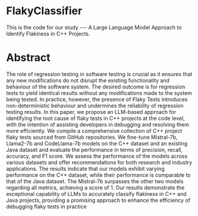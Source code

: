 # FlakyClassifier

This is the code for our study --- A Large Language Model Approach to Identify
Flakiness in C++ Projects.

# Abstract

The role of regression testing in software testing is crucial as it ensures that any new modifications do not disrupt the existing functionality and behaviour of the software system.
The desired outcome is for regression tests to yield identical
results without any modifications made to the system being tested.
In practice, however, the presence of Flaky Tests introduces
non-deterministic behaviour and undermines the reliability of
regression testing results.
In this paper, we propose an LLM-based approach for
identifying the root cause of flaky tests in C++ projects at
the code level, with the intention of assisting developers in
debugging and resolving them more efficiently. We compile a
comprehensive collection of C++ project flaky tests sourced from
GitHub repositories. We fine-tune Mistral-7b, Llama2-7b and
CodeLlama-7b models on the C++ dataset and an existing Java
dataset and evaluate the performance in terms of precision,
recall, accuracy, and F1 score. We assess the performance of
the models across various datasets and offer recommendations
for both research and industry applications.
The results indicate that our models exhibit varying performance
on the C++ dataset, while their performance is comparable
to that of the Java dataset. The Mistral-7b surpasses the other two
models regarding all metrics, achieving a score of 1. Our results
demonstrate the exceptional capability of LLMs to accurately
classify flakiness in C++ and Java projects, providing a promising
approach to enhance the efficiency of debugging flaky tests in
practice

